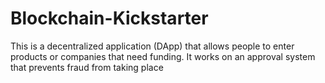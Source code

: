 # Blockchain-Kickstarter
This is a decentralized application (DApp) that allows people to enter products or companies that need funding. It works on an approval system that prevents fraud from taking place
